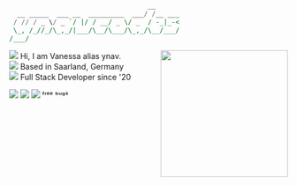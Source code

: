 ```hs
                                   __      
  __ _____  ___ __  _________  ___/ /__ ___
 / // / _ \/ _ `/ |/ / __/ _ \/ _  / -_|_-<
 \_, /_//_/\_,_/|___/\__/\___/\_,_/\__/___/
/___/                                          
```


<img align='right' src="https://user-images.githubusercontent.com/66949634/218949714-20650827-1dd3-441f-af6e-589f5c38adec.gif" width="230">

<img src="https://img.icons8.com/tiny-glyph/16/dc9800/user.png"/> Hi, I am Vanessa alias ynav.  
<img src="https://img.icons8.com/tiny-glyph/16/dc9800/user-location.png"/> Based in Saarland, Germany  
<img src="https://img.icons8.com/tiny-glyph/16/dc9800/approval.png"/> Full Stack Developer since '20  
  

<img src="https://img.icons8.com/ios-filled/50/737373/c-sharp-logo.png"/> <img src="https://img.icons8.com/ios-filled/50/737373/xamarin.png"/> <img src="https://img.icons8.com/tiny-glyph/16/737373/bug.png"/> ᶠʳᵉᵉ ᵇᵘᵍˢ


